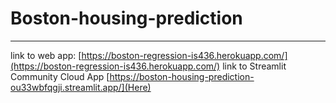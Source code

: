# Boston-housing-prediction
---
link to web app: [https://boston-regression-is436.herokuapp.com/](https://boston-regression-is436.herokuapp.com/)
link to Streamlit Community Cloud App [https://boston-housing-prediction-ou33wbfqgji.streamlit.app/](Here)
